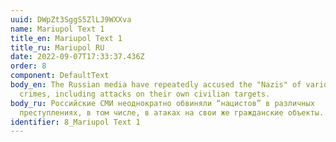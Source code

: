 ```yaml
---
uuid: DWpZt3SggS5ZlLJ9WXXva
name: Mariupol Text 1
title_en: Mariupol Text 1
title_ru: Mariupol RU
date: 2022-09-07T17:33:37.436Z
order: 8
component: DefaultText
body_en: The Russian media have repeatedly accused the "Nazis" of various
  crimes, including attacks on their own civilian targets.
body_ru: Российские СМИ неоднократно обвиняли “нацистов” в различных
  преступлениях, в том числе, в атаках на свои же гражданские объекты.
identifier: 8_Mariupol Text 1
---
```

